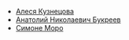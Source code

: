 * [Алеся Кузнецова](Алеся%20Кузнецова)
* [Анатолий Николаевич Букреев](Анатолий%20Николаевич%20Букреев)
* [Симоне Моро](Симоне%20Моро)